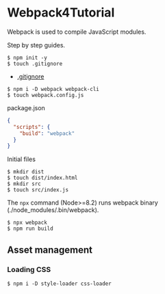 # Webpack4Tutorial

Webpack is used to compile JavaScript modules.

Step by step guides.

```
$ npm init -y
$ touch .gitignore
```

* [.gitignore](.gitignore)

```
$ npm i -D webpack webpack-cli
$ touch webpack.config.js
```

package.json
```json
{
  "scripts": {
    "build": "webpack"
  }
}
```

Initial files
```
$ mkdir dist
$ touch dist/index.html
$ mkdir src
$ touch src/index.js
```

The `npx` command (Node>=8.2) runs webpack binary (./node_modules/.bin/webpack).
```
$ npx webpack
$ npm run build
```

## Asset management

### Loading CSS

```
$ npm i -D style-loader css-loader
```

